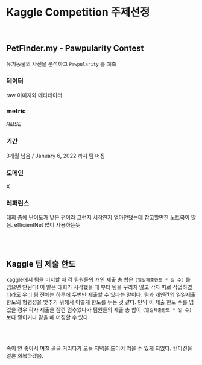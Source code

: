 # Kaggle Competition 주제선정
<br>


## **PetFinder.my - Pawpularity Contest**
유기동물의 사진을 분석하고 `Pawpularity` 를 예측

### 데이터
raw 이미지와 메타데이터. 

### metric
𝑅𝑀𝑆𝐸 

### 기간
3개월 남음 / January 6, 2022 까지 팀 머징

### 도메인
X

### 레퍼런스
대회 중에 난이도가 낮은 편이라 그런지 시작한지 얼마안됐는데 참고할만한 노트북이 많음. efficientNet 많이 사용하는듯

<br><br>

## Kaggle 팀 제출 한도

kaggle에서 팀을 머지할 때 각 팀원들의 개인 제출 총 합은 `(일일제출한도 * 일 수)` 를 넘으면 안된다! 이 말은 대회가 시작했을 때 부터 팀을 꾸리지 않고 각자 따로 작업하였더라도 우리 팀 전체는 하루에 두번만 제출할 수 있다는 말이다. 팀과 개인간의 일일제출한도의 형평성을 맞추기 위해서 이렇게 한도를 두는 것 같다. 만약 이 제출 한도 수를 넘었을 경우 각자 제출을 잠깐 멈추었다가 팀원들의 제출 총 합이 `(일일제출한도 * 일 수)` 보다 밑이거나 같을 때 머징할 수 있다. 


<br><br>

속이 안 좋아서 며칠 골골 거리다가 오늘 저녁을 드디어 먹을 수 있게 되었다. 컨디션을 얼른 회복하겠음.